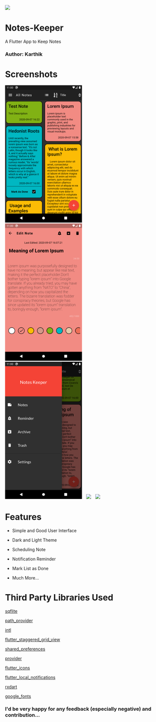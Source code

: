 <img src="https://img.shields.io/github/stars/testuser2212/test-project?style=for-the-badge">

# Notes-Keeper
A Flutter App to Keep Notes
### Author: Karthik

# Screenshots
<img src='screenshots/screenshot1.png' height='450rem'>&emsp;<img src='screenshots/screenshot2.png' height='450rem'>&emsp;<img src='screenshots/Screenshot3.png'  height='450rem'>&emsp;<img src='screenshots/gif1.gif' height='450rem'>&emsp;<img src='screenshots/gif2.gif' height='450rem'>

# Features
* Simple and Good User Interface

* Dark and Light Theme

* Scheduling Note

* Notification Reminder

* Mark List as Done

* Much More...

# Third Party Libraries Used
<a href="https://pub.dev/packages/sqflite">sqflite</a>

<a href="https://pub.dev/packages/path_provider">path_provider</a>

<a href="https://pub.dev/packages/intl">intl</a>

<a href="https://pub.dev/packages/flutter_staggered_grid_view">flutter_staggered_grid_view</a>

<a href="https://pub.dev/packages/shared_preferences">shared_preferences</a>

<a href="https://pub.dev/packages/provider">provider</a>

<a href="https://pub.dev/packages/flutter_icons">flutter_icons</a>

<a href="https://pub.dev/packages/flutter_local_notifications">flutter_local_notifications</a>

<a href="https://pub.dev/packages/rxdart">rxdart</a>

<a href="https://pub.dev/packages/google_fonts">google_fonts</a>

### I'd be very happy for any feedback (especially negative) and contribution...





